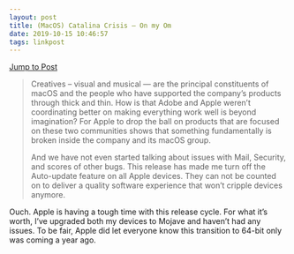 ```yaml
---
layout: post
title: (MacOS) Catalina Crisis – On my Om
date: 2019-10-15 10:46:57
tags: linkpost
---
```

[Jump to Post](https://om.co/2019/10/14/macos-catalina-crisis/)

> Creatives – visual and musical — are the principal constituents of macOS and the people who have supported the company’s products through thick and thin. How is that Adobe and Apple weren’t coordinating better on making everything work well is beyond imagination? For Apple to drop the ball on products that are focused on these two communities shows that something fundamentally is broken inside the company and its macOS group. 
> 
> And we have not even started talking about issues with Mail, Security, and scores of other bugs. This release has made me turn off the Auto-update feature on all Apple devices. They can not be counted on to deliver a quality software experience that won’t cripple devices anymore. 

Ouch. Apple is having a tough time with this release cycle. For what it’s worth, I’ve upgraded both my devices to Mojave and haven’t had any issues. To be fair, Apple did let everyone know this transition to 64-bit only was coming a year ago. 
